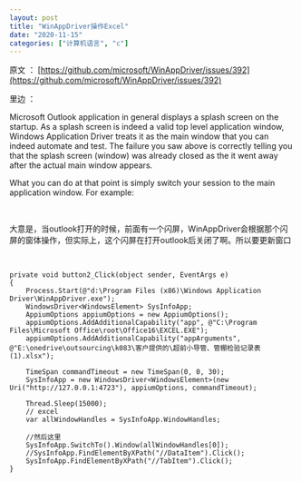 ```yaml
---
layout: post
title: "WinAppDriver操作Excel"
date: "2020-11-15"
categories: ["计算机语言", "c"]
---
```


原文 ： [https://github.com/microsoft/WinAppDriver/issues/392](https://github.com/microsoft/WinAppDriver/issues/392)

里边 ：

Microsoft Outlook application in general displays a splash screen on the startup. As a splash screen is indeed a valid top level application window, Windows Application Driver treats it as the main window that you can indeed automate and test. The failure you saw above is correctly telling you that the splash screen (window) was already closed as the it went away after the actual main window appears.

What you can do at that point is simply switch your session to the main application window. For example:

 

大意是，当outlook打开的时候，前面有一个闪屏，WinAppDriver会根据那个闪屏的窗体操作，但实际上，这个闪屏在打开outlook后关闭了啊。所以要更新窗口

 

```
private void button2_Click(object sender, EventArgs e)
{
    Process.Start(@"d:\Program Files (x86)\Windows Application Driver\WinAppDriver.exe");
    WindowsDriver<WindowsElement> SysInfoApp;
    AppiumOptions appiumOptions = new AppiumOptions();
    appiumOptions.AddAdditionalCapability("app", @"C:\Program Files\Microsoft Office\root\Office16\EXCEL.EXE");
    appiumOptions.AddAdditionalCapability("appArguments", @"E:\onedrive\outsourcing\k083\客户提供的\超前小导管、管棚检验记录表(1).xlsx");

    TimeSpan commandTimeout = new TimeSpan(0, 0, 30);
    SysInfoApp = new WindowsDriver<WindowsElement>(new Uri("http://127.0.0.1:4723"), appiumOptions, commandTimeout);

    Thread.Sleep(15000);
    // excel
    var allWindowHandles = SysInfoApp.WindowHandles;

    //然后这里
    SysInfoApp.SwitchTo().Window(allWindowHandles[0]);
    //SysInfoApp.FindElementByXPath("//DataItem").Click();
    SysInfoApp.FindElementByXPath("//TabItem").Click();
}
```
